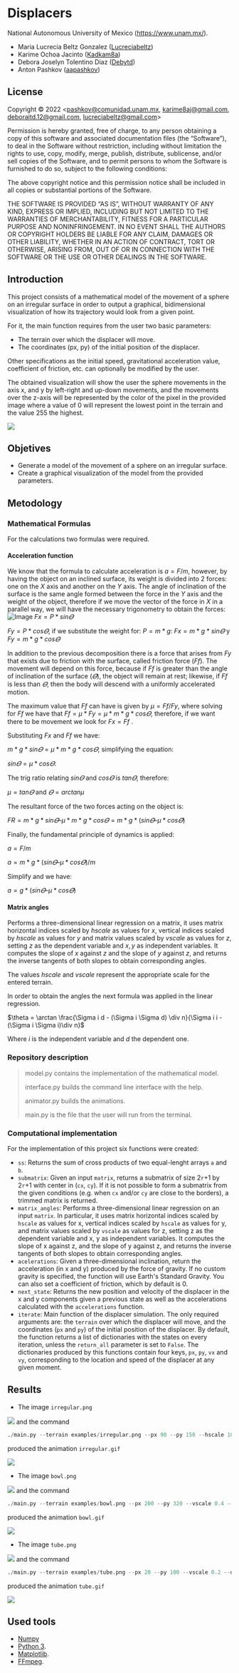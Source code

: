 # Displacers

National Autonomous University of Mexico (https://www.unam.mx/).

- Maria Lucrecia Beltz Gonzalez ([Lucreciabeltz](https://github.com/Lucreciabeltz))
- Karime Ochoa Jacinto ([Kadkam8a](https://github.com/Kadkam8a))
- Debora Joselyn Tolentino Diaz ([Debytd](https://github.com/Debytd))
- Anton Pashkov ([aapashkov](https://github.com/aapashkov))

## License

Copyright © 2022 <pashkov@comunidad.unam.mx, karime8aj@gmail.com, deborajtd.12@gmail.com, lucreciabeltz@gmail.com>

Permission is hereby granted, free of charge, to any person obtaining a copy of this software and associated documentation files (the “Software”), to deal in the Software without restriction, including without limitation the rights to use, copy, modify, merge, publish, distribute, sublicense, and/or sell copies of the Software, and to permit persons to whom the Software is furnished to do so, subject to the following conditions:

The above copyright notice and this permission notice shall be included in all copies or substantial portions of the Software.

THE SOFTWARE IS PROVIDED “AS IS”, WITHOUT WARRANTY OF ANY KIND, EXPRESS OR IMPLIED, INCLUDING BUT NOT LIMITED TO THE WARRANTIES OF MERCHANTABILITY, FITNESS FOR A PARTICULAR PURPOSE AND NONINFRINGEMENT. IN NO EVENT SHALL THE AUTHORS OR COPYRIGHT HOLDERS BE LIABLE FOR ANY CLAIM, DAMAGES OR OTHER LIABILITY, WHETHER IN AN ACTION OF CONTRACT, TORT OR OTHERWISE, ARISING FROM, OUT OF OR IN CONNECTION WITH THE SOFTWARE OR THE USE OR OTHER DEALINGS IN THE SOFTWARE.

## Introduction


This project consists of a mathematical model of the movement of a sphere on an irregular surface in order to output a graphical, bidimensional visualization of how its trajectory would look from a given point.

For it, the main function requires from the user two basic parameters:
- The terrain over which the displacer will move. 
- The coordinates (px, py) of the initial position of the displacer.

Other specifications as the initial speed, gravitational acceleration value, coefficient of friction, etc. can optionally be modified by the user. 

The obtained visualization will show the user the sphere movements in the axis x, and y by left-right and up-down movements, and the movements over the z-axis will be represented by the color of the pixel in the provided image where a value of 0 will represent the lowest point in the terrain and the value 255 the highest.  

<img src=https://github.com/et-alii/Displacers/blob/main/examples/irregular.png>

## Objetives

- Generate a model of the movement of a sphere on an irregular surface.
- Create a graphical visualization of the model from the provided parameters.
## Metodology
### Mathematical Formulas
For the calculations two formulas were required.

#### Acceleration function
We know that the formula to calculate acceleration is $a = F/m$, however, by having the object on an inclined surface, its weight is divided into 2 forces: one on the $X$ axis and another on the $Y$ axis.
The angle of inclination of the surface is the same angle formed between the force in the $Y$ axis and the weight of the object, therefore if we move the vector of the force in $X$ in a parallel way, we will have the necessary trigonometry to obtain the forces:
![Image](https://user-images.githubusercontent.com/60940990/206359851-b574ad10-6b31-4708-b05f-0421e5084f1c.gif)
$Fx = P * sin𝛳$

$Fy = P * cos𝛳$, if we substitute the weight for: $P = m * g$: 
$Fx = m * g * sin𝛳$ y  $Fy = m * g * cos𝛳$

In addition to the previous decomposition there is a force that arises from $Fy$ that exists due to friction with the surface, called friction force $(Ff)$. The movement will depend on this force, because if $Ff$ is greater than the angle of inclination of the surface $(𝛳)$, the object will remain at rest; likewise, if $Ff$ is less than $𝛳$, then the body will descend with a uniformly accelerated motion.

The maximum value that $Ff$ can have is given by $μ = Ff/Fy$, where solving for $Ff$ we have that $Ff = μ * Fy = μ * m * g * cos𝛳$, therefore, if we want there to be movement we look for $Fx = Ff$ .

Substituting $Fx$ and $Ff$ we have:

$m * g * sin𝛳 = μ * m * g * cos𝛳$, simplifying the equation:

$sin𝛳 = μ * cos𝛳$.

The trig ratio relating $sin𝛳$ and $cos𝛳$ is $tan𝛳$, therefore:

$μ = tan𝛳$ and $𝛳 = arctan μ$

The resultant force of the two forces acting on the object is:

$FR = m * g * sin𝛳 – μ * m * g * cos𝛳 = m * g * (sin𝛳 – μ * cos𝛳)$

Finally, the fundamental principle of dynamics is applied: 

$a = F/m$

$a = m * g * (sin𝛳 – μ * cos𝛳) / m$

Simplify and we have:

$a = g * (sin𝛳 – μ * cos𝛳)$

#### Matrix angles

Performs a three-dimensional linear regression on a matrix, it uses matrix horizontal indices scaled by $hscale$ as values for $x$, vertical indices scaled by $hscale$ as values for $y$ and matrix values scaled by $vscale$ as values for $z$, setting $z$  as the dependent variable and $x, y$ as independent variables.  It computes the slope of $x$ against $z$ and the slope of $y$ against $z$, and returns the inverse tangents of both slopes to obtain corresponding angles.

The values $hscale$ and $vscale$ represent the appropriate scale for the entered terrain.

In order to obtain the angles the next formula was applied in the linear regression.

$\theta = \arctan \frac{\Sigma i d - (\Sigma i \Sigma d) \div n}{\Sigma i i  -  (\Sigma i \Sigma i)\div n}$ 

Where $i$ is the independent variable and $d$ the dependent one. 

### Repository description
>
>model.py contains the implementation of the mathematical model.
>
>interface.py builds the command line interface with the help.
>
>animator.py builds the animations.
>
>main.py is the file that the user will run from the terminal.
>
### Computational implementation

For the implementation of this project six functions were created:

- `ss`: Returns the sum of cross products of two equal-lenght arrays `a` and `b`.
- `submatrix`: Given an input `matrix`, returns a submatrix of size 2`r`+1 by 2`r`+1
    with center in (`cx`, `cy`). If it is not possible to form a submatrix from
    the given conditions (e.g. when `cx` and/or `cy` are close to the borders),
    a trimmed matrix is returned.
- `matrix_angles`: Performs a three-dimensional linear regression on an input `matrix`. In
    particular, it uses matrix horizontal indices scaled by `hscale` as values
    for x, vertical indices scaled by `hscale` as values for y, and matrix
    values scaled by `vscale` as values for z, setting z as the dependent
    variable and x, y as independent variables. It computes the slope of x
    against z, and the slope of y against z, and returns the inverse tangents of
    both slopes to obtain corresponding angles.
- `acelerations`: Given a three-dimensional inclination, return the acceleration (in x and y)
    produced by the force of gravity. If no custom gravity is specified, the
    function will use Earth's Standard Gravity. You can also set a coefficient
    of friction, which by default is 0.
- `next_state`: Returns the new position and velocity of the displacer in the x and y
    components given a previous state as well as the accelerations calculated
    with the `accelerations` function.
- `iterate`: Main function of the displacer simulation. The only required arguments are:
    the `terrain` over which the displacer will move, and the coordinates (`px`
    and `py`) of the initial position of the displacer. By default, the function
    returns a list of dictionaries with the states on every iteration, unless
    the `return_all` parameter is set to `False`. The dictionaries produced by
    this functions contain four keys, `px`, `py`, `vx` and `vy`, corresponding
    to the location and speed of the displacer at any given moment.
    
 ## Results
 - The image `irregular.png` 
 <img src=https://github.com/et-alii/Displacers/blob/main/examples/irregular.png>
    and the command 
 
 ```python
 ./main.py --terrain examples/irregular.png --px 90 --py 150 --hscale 10 --dt 0.6 --mu 0.12 --iter 500 --output examples/irregular.gif --warn
```

produced the animation `irregular.gif`

 <img src=https://github.com/et-alii/Displacers/blob/main/examples/irregular.gif>
 
  - The image `bowl.png` 
 <img src=https://github.com/et-alii/Displacers/blob/main/examples/bowl.png>
    and the command 
 
 ```python
 ./main.py --terrain examples/bowl.png --px 200 --py 320 --vscale 0.4 --dt 0.5--hscale 0.5 --vx 20 --mu 0.15 --radius 7 --iter 250 --output examples/bowl.gif --warn
```

produced the animation `bowl.gif`

 <img src=https://github.com/et-alii/Displacers/blob/main/examples/bowl.gif>

  - The image `tube.png` 
 <img src=https://github.com/et-alii/Displacers/blob/main/examples/tube.png>
    and the command 
 
 ```python
./main.py --terrain examples/tube.png --px 20 --py 100 --vscale 0.2 --dt 0.2 --vy -5 --output examples/tube.gif --warn
```

produced the animation `tube.gif`

 <img src=https://github.com/et-alii/Displacers/blob/main/examples/tube.gif>
 
 ## Used tools 
 - [Numpy](https://numpy.org/)
 - [Python 3](https://www.python.org/).
 - [Matplotlib](https://matplotlib.org/stable/index.html).
 - [FFmpeg](https://ffmpeg.org/).
 
